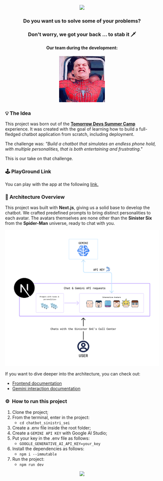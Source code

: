 <p align="center">
  <img src="https://capsule-render.vercel.app/api?type=waving&color=_custom_gradient:0:ff0000,25:cc0000,50:800080,75:0000cc,100:0000ff&text=🕷️Welcome%20to%20the%20Sinister%20Six%20S.n.C.'s%20Chatbot&height=100&section=header&fontColor=ffffff&strokeColor=000&strokeWidth=0.5&fontSize=28"/>
</p>

<h3 align="center">
  Do you want us to solve some of your problems?
</h3>

<h3 align="center">
  Don't worry, we got your back ... to stab it 🗡️
</h3>

<h4 align="center">
  Our team during the development:
</h4>

<p align="center">
  <img height="150" src="spidey.gif" alt="Spidey">
</p>

<h3 align="left">
  💡 The Idea
</h3>

<p>
  This project was born out of the <a href="https://www.tomorrowdevs.com/" target="_blank" rel="noopener noreferrer"><strong>Tomorrow Devs Summer Camp</strong></a> experience.
  It was created with the goal of learning how to build a full-fledged chatbot application from scratch, including deployment.
</p>


<p>
  The challenge was: <em>"Build a chatbot that simulates an endless phone hold, with multiple personalities, that is both entertaining and frustrating."</em>
</p>

<p>
  This is our take on that challenge.
</p>

<h3 align="left">
  🕹️ PlayGround Link
</h3>

<p>
  You can play with the app at the following <a href="https://sinister-six.vercel.app/" target="_blank">link.</a>
</p>

<h3 align="left">
  🏯 Architecture Overview
</h3>

<p>
This project was built with <strong>Next.js</strong>, giving us a solid base to develop the chatbot.
We crafted predefined prompts to bring distinct personalities to each avatar.
The avatars themselves are none other than the <strong>Sinister Six</strong> from the <strong>Spider-Man</strong> universe, ready to chat with you.
</p>

<img src="architecture_sinister_six.png" alt="Architecture Overview" style="max-width: 100%; height: auto;" />

<p>
  If you want to dive deeper into the architecture, you can check out:
</p>
<ul>
  <li><a href="src/app/frontend-doc.md" target="_blank">Frontend documentation</a></li>
  <li><a href="src/app/gemini-interaction-doc.md" target="_blank">Gemini interaction documentation</a></li>
</ul>



<h3> ⚙️ &nbsp;How to run this project</h3>

<ol>
  <li>Clone the project;</li>
  <li>
    From the terminal, enter in the project:
    <ul>
      <li><code>cd chatbot_sinistri_sei</code></li>
    </ul>
  </li>
  <li>Create a .env file inside the root folder;</li>
  <li>Create a <code>GEMINI API KEY</code> with Google AI Studio;</li>
  <li>
    Put your key in the .env file as follows:
    <ul>
      <li><code>GOOGLE_GENERATIVE_AI_API_KEY=your_key</code></li>
    </ul>
  </li>
  <li>Install the dependencies as follows:
      <ul>
      <li><code>npm i --immutable</code></li>
    </ul>
  </li>
  <li>Run the project:
      <ul>
      <li><code>npm run dev</code></li>
    </ul>
  </li>
</ol>



<p align="center">
  <img src="https://capsule-render.vercel.app/api?type=waving&color=_custom_gradient:0:ff0000,25:cc0000,50:800080,75:0000cc,100:0000ff&height=100&section=footer"/>
</p>

